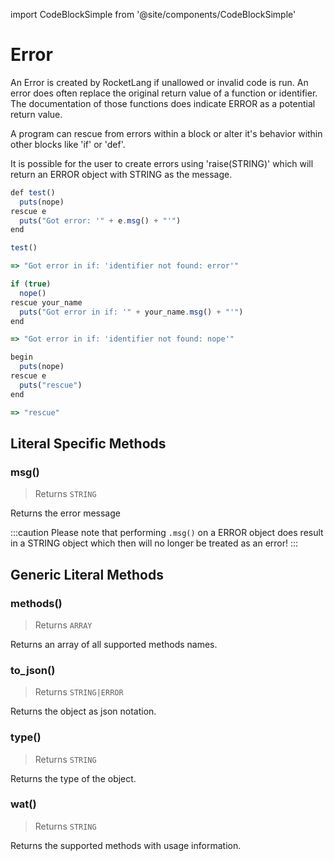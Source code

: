 import CodeBlockSimple from '@site/components/CodeBlockSimple'

# Error

An Error is created by RocketLang if unallowed or invalid code is run.
An error does often replace the original return value of a function or identifier.
The documentation of those functions does indicate ERROR as a potential return value.

A program can rescue from errors within a block or alter it's behavior within other blocks like 'if' or 'def'.

It is possible for the user to create errors using 'raise(STRING)' which will return an ERROR object with STRING as the message.



```js
def test()
  puts(nope)
rescue e
  puts("Got error: '" + e.msg() + "'")
end

test()

=> "Got error in if: 'identifier not found: error'"

if (true)
  nope()
rescue your_name
  puts("Got error in if: '" + your_name.msg() + "'")
end

=> "Got error in if: 'identifier not found: nope'"

begin
  puts(nope)
rescue e
  puts("rescue")
end

=> "rescue"

```

## Literal Specific Methods

### msg()
> Returns `STRING`

Returns the error message

:::caution
Please note that performing `.msg()` on a ERROR object does result in a STRING object which then will no longer be treated as an error!
:::






## Generic Literal Methods

### methods()
> Returns `ARRAY`

Returns an array of all supported methods names.


<CodeBlockSimple input='"test".methods()
' output='["upcase", "find", "format", "reverse", "split", "replace", "strip!", "count", "reverse!", "lines", "downcase!", "upcase!", "size", "plz_i", "strip", "downcase"]
' />


### to_json()
> Returns `STRING|ERROR`

Returns the object as json notation.


<CodeBlockSimple input='a = {"test": 1234}
a.to_json()
' output='{"test": 1234}
"{\"test\":1234}"
' />


### type()
> Returns `STRING`

Returns the type of the object.


<CodeBlockSimple input='"test".type()
' output='"STRING"
' />


### wat()
> Returns `STRING`

Returns the supported methods with usage information.


<CodeBlockSimple input='true.wat()
' output='"BOOLEAN supports the following methods:
  plz_s()"
' />


